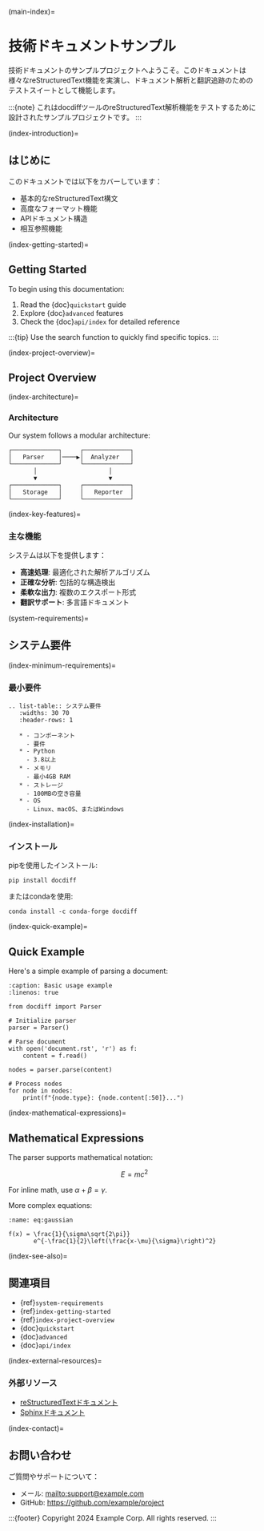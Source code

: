 (main-index)=

# 技術ドキュメントサンプル

技術ドキュメントのサンプルプロジェクトへようこそ。このドキュメントは
様々なreStructuredText機能を実演し、ドキュメント解析と翻訳追跡のための
テストスイートとして機能します。

:::{note}
これはdocdiffツールのreStructuredText解析機能をテストするために
設計されたサンプルプロジェクトです。
:::

(index-introduction)=

## はじめに

このドキュメントでは以下をカバーしています：

- 基本的なreStructuredText構文
- 高度なフォーマット機能
- APIドキュメント構造
- 相互参照機能

(index-getting-started)=

## Getting Started

To begin using this documentation:

1. Read the {doc}`quickstart` guide
2. Explore {doc}`advanced` features
3. Check the {doc}`api/index` for detailed reference

:::{tip}
Use the search function to quickly find specific topics.
:::

(index-project-overview)=

## Project Overview

(index-architecture)=

### Architecture

Our system follows a modular architecture:

```text
┌─────────────┐     ┌─────────────┐
│   Parser    │────▶│  Analyzer   │
└─────────────┘     └─────────────┘
       │                    │
       ▼                    ▼
┌─────────────┐     ┌─────────────┐
│   Storage   │     │   Reporter  │
└─────────────┘     └─────────────┘
```

(index-key-features)=

### 主な機能

システムは以下を提供します：

- **高速処理**: 最適化された解析アルゴリズム
- **正確な分析**: 包括的な構造検出
- **柔軟な出力**: 複数のエクスポート形式
- **翻訳サポート**: 多言語ドキュメント

(system-requirements)=

## システム要件

(index-minimum-requirements)=

### 最小要件

```{eval-rst}
.. list-table:: システム要件
   :widths: 30 70
   :header-rows: 1

   * - コンポーネント
     - 要件
   * - Python
     - 3.8以上
   * - メモリ
     - 最小4GB RAM
   * - ストレージ
     - 100MBの空き容量
   * - OS
     - Linux、macOS、またはWindows
```

(index-installation)=

### インストール

pipを使用したインストール:

```
pip install docdiff
```

またはcondaを使用:

```
conda install -c conda-forge docdiff
```

(index-quick-example)=

## Quick Example

Here's a simple example of parsing a document:

```{code-block} python
:caption: Basic usage example
:linenos: true

from docdiff import Parser

# Initialize parser
parser = Parser()

# Parse document
with open('document.rst', 'r') as f:
    content = f.read()

nodes = parser.parse(content)

# Process nodes
for node in nodes:
    print(f"{node.type}: {node.content[:50]}...")
```

(index-mathematical-expressions)=

## Mathematical Expressions

The parser supports mathematical notation:

$$
E = mc^2
$$

For inline math, use $\alpha + \beta = \gamma$.

More complex equations:

```{math}
:name: eq:gaussian

f(x) = \frac{1}{\sigma\sqrt{2\pi}}
       e^{-\frac{1}{2}\left(\frac{x-\mu}{\sigma}\right)^2}
```

(index-see-also)=

## 関連項目

- {ref}`system-requirements`
- {ref}`index-getting-started`
- {ref}`index-project-overview`
- {doc}`quickstart`
- {doc}`advanced`
- {doc}`api/index`

(index-external-resources)=

### 外部リソース

- [reStructuredTextドキュメント](https://docutils.sourceforge.io/rst.html)
- [Sphinxドキュメント](https://www.sphinx-doc.org/)

(index-contact)=

## お問い合わせ

ご質問やサポートについて：

- メール: <mailto:support@example.com>
- GitHub: <https://github.com/example/project>

:::{footer}
Copyright 2024 Example Corp. All rights reserved.
:::

